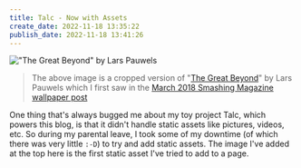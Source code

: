 ```yaml
---
title: Talc - Now with Assets
create_date: 2022-11-18 13:35:22
publish_date: 2022-11-18 13:41:26
---
```


!["The Great Beyond" by Lars Pauwels](%talc:asset:imgs/great-beyond.png% '"The Great Beyond" by Lars Pauwels')

> The above image is a cropped version of "[The Great Beyond](https://www.smashingmagazine.com/2018/02/desktop-wallpaper-calendars-march-2018/#the-great-beyond)" by Lars Pauwels which I first saw in the [March 2018 Smashing Magazine wallpaper post](https://www.smashingmagazine.com/2018/02/desktop-wallpaper-calendars-march-2018)

One thing that's always bugged me about my toy project Talc, which powers this blog, is that it didn't handle static assets like pictures, videos, etc. So during my parental leave, I took some of my downtime (of which there was very little `:-D`) to try and add static assets. The image I've added at the top here is the first static asset I've tried to add to a page.

